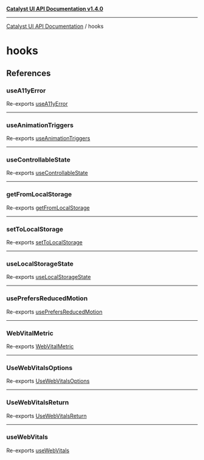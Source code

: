 [**Catalyst UI API Documentation v1.4.0**](../README.md)

---

[Catalyst UI API Documentation](../README.md) / hooks

# hooks

## References

### useA11yError

Re-exports [useA11yError](useA11yError/functions/useA11yError.md)

---

### useAnimationTriggers

Re-exports [useAnimationTriggers](useAnimationTriggers/functions/useAnimationTriggers.md)

---

### useControllableState

Re-exports [useControllableState](useControllableState/functions/useControllableState.md)

---

### getFromLocalStorage

Re-exports [getFromLocalStorage](useLocalStorageState/functions/getFromLocalStorage.md)

---

### setToLocalStorage

Re-exports [setToLocalStorage](useLocalStorageState/functions/setToLocalStorage.md)

---

### useLocalStorageState

Re-exports [useLocalStorageState](useLocalStorageState/functions/useLocalStorageState.md)

---

### usePrefersReducedMotion

Re-exports [usePrefersReducedMotion](usePrefersReducedMotion/functions/usePrefersReducedMotion.md)

---

### WebVitalMetric

Re-exports [WebVitalMetric](useWebVitals/interfaces/WebVitalMetric.md)

---

### UseWebVitalsOptions

Re-exports [UseWebVitalsOptions](useWebVitals/interfaces/UseWebVitalsOptions.md)

---

### UseWebVitalsReturn

Re-exports [UseWebVitalsReturn](useWebVitals/interfaces/UseWebVitalsReturn.md)

---

### useWebVitals

Re-exports [useWebVitals](useWebVitals/functions/useWebVitals.md)

